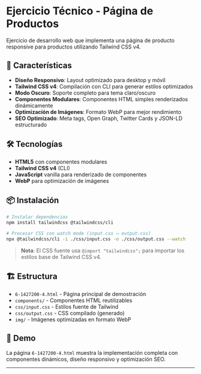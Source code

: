 # Ejercicio Técnico - Página de Productos

Ejercicio de desarrollo web que implementa una página de producto responsive para productos utilizando Tailwind CSS v4.

## 🚀 Características

- **Diseño Responsivo**: Layout optimizado para desktop y móvil
- **Tailwind CSS v4**: Compilación con CLI para generar estilos optimizados
- **Modo Oscuro**: Soporte completo para tema claro/oscuro
- **Componentes Modulares**: Componentes HTML simples renderizados dinámicamente
- **Optimización de Imágenes**: Formato WebP para mejor rendimiento
- **SEO Optimizado**: Meta tags, Open Graph, Twitter Cards y JSON-LD estructurado

## 🛠️ Tecnologías

- **HTML5** con componentes modulares
- **Tailwind CSS v4** (CLI)
- **JavaScript** vanilla para renderizado de componentes
- **WebP** para optimización de imágenes

## 📦 Instalación

```bash
# Instalar dependencias
npm install tailwindcss @tailwindcss/cli

# Procesar CSS con watch mode (input.css → output.css)
npx @tailwindcss/cli -i ./css/input.css -o ./css/output.css --watch
```

> **Nota**: El CSS fuente usa `@import "tailwindcss";` para importar los estilos base de Tailwind CSS v4.

## 🏗️ Estructura

- `6-1427200-4.html` - Página principal de demostración
- `components/` - Componentes HTML reutilizables
- `css/input.css` - Estilos fuente de Tailwind
- `css/output.css` - CSS compilado (generado)
- `img/` - Imágenes optimizadas en formato WebP

## 📱 Demo

La página `6-1427200-4.html` muestra la implementación completa con componentes dinámicos, diseño responsivo y optimización SEO.

---